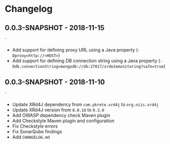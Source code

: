 # Changelog

## 0.0.3-SNAPSHOT - 2018-11-15
`
- Add support for defining proxy URL using a Java property (`-Dproxy=http://<HOST>`)
- Add support for defining DB connection string using a Java property (`-Ddb.connectionString=mongodb://db:27017/xrde2emonitoring?safe=true`)

## 0.0.3-SNAPSHOT - 2018-11-10
`
- Update XRd4J dependency from `com.pkrete.xrd4j` to `org.niis.xrd4j`
- Update XRd4J version from `0.0.16` to `0.3.0`
- Add OWASP dependency check Maven plugin
- Add Checkstyle Maven plugin and configuration
- Fix Checkstyle errors
- Fix SonarQube findings
- Add `CHANGELOG.md`